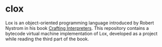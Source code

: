 # clox
Lox is an object-oriented programming language introduced by
Robert Nystrom in his book
[Crafting Interpreters](https://github.com/munificent/craftinginterpreters).
This repository contains a bytecode virtual machine implementation
of Lox, developed as a
project while reading the third part of the book.

